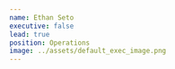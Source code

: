 ```yaml
---
name: Ethan Seto
executive: false
lead: true
position: Operations
image: ../assets/default_exec_image.png
---
```

